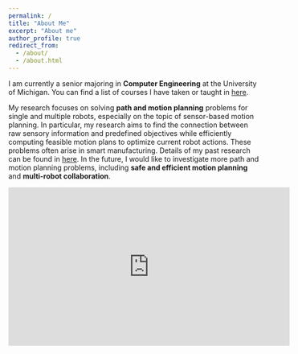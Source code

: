 ```yaml
---
permalink: /
title: "About Me"
excerpt: "About me"
author_profile: true
redirect_from: 
  - /about/
  - /about.html
---
```


I am currently a senior majoring in **Computer Engineering** at the University of Michigan. You can find a list of courses I have taken or taught in [here](https://YuchenWu2001.github.io/publications). 

My research focuses on solving **path and motion planning** problems for single and multiple robots, especially on the topic of sensor-based motion planning. In particular, my research aims to find the connection between raw sensory information and predefined objectives while efficiently computing feasible motion plans to optimize current robot actions. These problems often arise in smart manufacturing. Details of my past research can be found in [here](https://YuchenWu2001.github.io/publications). In the future, I would like to investigate more path and motion planning problems, including **safe and efficient motion planning** and **multi-robot collaboration**. 

<!-- <iframe
    width="640"
    height="4"
    src="https://www.youtube.com/watch?v=31cjtfL8-b4&autoplay=1&mute=1"
    frameborder="0"
    allow="autoplay"
    allowfullscreen
>
</iframe> -->

<iframe width="560" height="315" src="https://www.youtube.com/embed/31cjtfL8-b4?autoplay=1&mute=1&playlist=31cjtfL8-b4&loop=1" title="YouTube video player" frameborder="0" allow="accelerometer; autoplay; clipboard-write; encrypted-media; gyroscope; picture-in-picture" allowfullscreen></iframe>